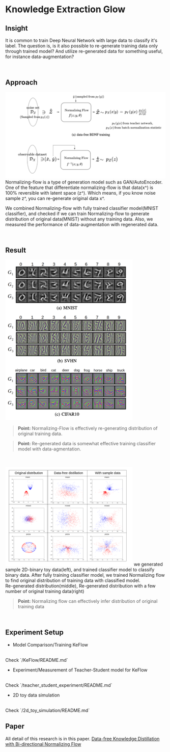   # Knowledge Extraction Glow

## Insight

It is common to train Deep Neural Network with large data to classify it's label. The question is, is it also possible to re-generate training data only through trained model? And utilize re-generated data for something useful, for instance data-augmentation?

<br>

## Approach

<img src='demo_imgs/main_figure.png' width='600'/>
<br>
Normalizing-flow is a type of generation model such as GAN/AutoEncoder. One of the feature that differentiate normalizing-flow is that data(x^) is 100% reversible with latent space (z^). Which means, if you know noise sample z^, you can re-generate original data x^. 

<br>

We combined Normalizing-flow with fully trained classifier model(MNIST classifier), and checked if we can train Normalizing-flow to generate distribution of original data(MNIST) without any training data. Also, we measured the performance of data-augmentation with regenerated data.

<br>

## Result

<img src='demo_imgs/image_generated.png' width='400'/>

> **Point:** Normalizing-Flow is effectively re-generating distribution of original training data.

> **Point:** Re-generated data is somewhat effective training classifier model with data-agmentation.

<br>
<br>

<img src='demo_imgs/2d_generated.png' width='400'/>
we generated sample 2D-binary toy data(left), and trained classifier model to classify binary data. After fully training classifier model, we trained Normalizing flow to find original distribution of training data with classified model.
<br>
Re-generated distribution(middle), Re-generated distribution with a few number of original training data(right)

> **Point:** Normalizing flow can effectively infer distribution of original training data

<br>

## Experiment Setup

* Model Comparison/Training KeFlow
<br>
Check `/KeFlow/README.md`

* Experiment/Measurement of Teacher-Student model for KeFlow
<br>
Check `/teacher_student_experiment/README.md`

* 2D toy data simulation 
<br>
Check `/2d_toy_simulation/README.md`



## Paper
All detail of this research is in this paper.
[Data-free Knowledge Distillation with Bi-directional Normalizing Flow](BDNF_Paper.pdf)
